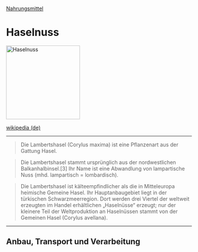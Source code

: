 [Nahrungsmittel](../nahrungsmittel.html)   

# Haselnuss

<img src="https://upload.wikimedia.org/wikipedia/commons/7/74/Hasel_fg01.jpg" height="200" alt="Haselnuss">

[wikipedia (de)](https://de.wikipedia.org/wiki/Lambertshasel)

---

> Die Lambertshasel (Corylus maxima) ist eine Pflanzenart aus der Gattung Hasel.

> Die Lambertshasel stammt ursprünglich aus der nordwestlichen Balkanhalbinsel.[3] Ihr Name ist eine Abwandlung von lampartische Nuss (mhd. lampartisch = lombardisch).

> Die Lambertshasel ist kälteempfindlicher als die in Mitteleuropa heimische Gemeine Hasel. Ihr Hauptanbaugebiet liegt in der türkischen Schwarzmeerregion. Dort werden drei Viertel der weltweit erzeugten im Handel erhältlichen „Haselnüsse“ erzeugt; nur der kleinere Teil der Weltproduktion an Haselnüssen stammt von der Gemeinen Hasel (Corylus avellana).

---

## Anbau, Transport und Verarbeitung
